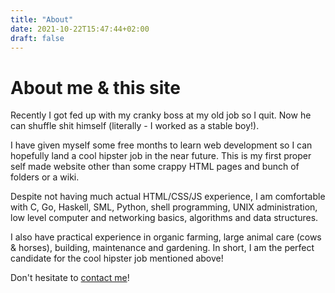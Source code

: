 ```yaml
---
title: "About"
date: 2021-10-22T15:47:44+02:00
draft: false
---
```


# About me & this site

Recently I got fed up with my cranky boss at my old job so I quit.
Now he can shuffle shit himself (literally - I worked as a stable boy!).

I have given myself some free months to learn web development so I can
hopefully land a cool hipster job in the near future. This is my first proper
self made website other than some crappy HTML pages and bunch of folders or a
wiki. 

Despite not having much actual HTML/CSS/JS experience, I am comfortable with C,
Go, Haskell, SML, Python, shell programming, UNIX administration, low level
computer and networking basics, algorithms and data structures.

I also have practical experience in organic farming, large animal care (cows & horses),
building, maintenance and gardening. In short, I am the perfect candidate for the cool hipster job mentioned above!

Don't hesitate to [contact me](maito:info@jurjen.dev)!
